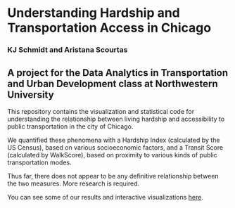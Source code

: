 # Understanding Hardship and Transportation Access in Chicago
### KJ Schmidt and Aristana Scourtas
A project for the Data Analytics in Transportation and Urban Development class at Northwestern University
---

This repository contains the visualization and statistical code for understanding the relationship between living 
hardship and accessibility to public transportation in the city of Chicago. 

We quantified these phenomena with a Hardship Index (calculated by the US Census), based on various socioeconomic factors,
and a Transit Score (calculated by WalkScore), based on proximity to various kinds of public transportation modes. 

Thus far, there does not appear to be any definitive relationship between the two measures. More research is required. 

You can see some of our results and interactive visualizations [here](https://kjschmidt913.github.io/transpo_analytics/).
